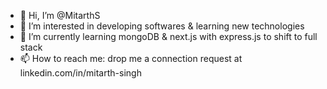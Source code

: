 - 👋 Hi, I’m @MitarthS
- 👀 I’m interested in developing softwares & learning new technologies 
- 🌱 I’m currently learning mongoDB & next.js with express.js to shift to full stack 
- 📫 How to reach me: drop me a connection request at linkedin.com/in/mitarth-singh

<!---
MitarthS/MitarthS is a ✨ special ✨ repository because its `README.md` (this file) appears on your GitHub profile.
You can click the Preview link to take a look at your changes.
--->
